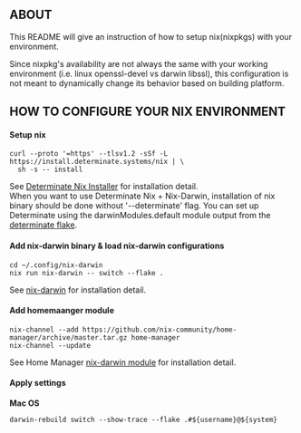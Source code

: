 ## ABOUT

This README will give an instruction of how to setup nix(nixpkgs) with your environment.

Since nixpkg's availability are not always the same with your working environment (i.e. linux openssl-devel vs darwin libssl), this configuration is not meant to dynamically change its behavior based on building platform.

## HOW TO CONFIGURE YOUR NIX ENVIRONMENT

#### Setup nix

```
curl --proto '=https' --tlsv1.2 -sSf -L https://install.determinate.systems/nix | \
  sh -s -- install
```
See [Determinate Nix Installer](https://github.com/DeterminateSystems/nix-installer?tab=readme-ov-file#determinate-nix-installer) for installation detail.  
When you want to use Determinate Nix + Nix-Darwin, installation of nix binary should be done without '--determinate' flag.
You can set up Determinate using the darwinModules.default module output from the [determinate flake](https://github.com/DeterminateSystems/determinate).

#### Add nix-darwin binary & load nix-darwin configurations

```
cd ~/.config/nix-darwin
nix run nix-darwin -- switch --flake .
```
See [nix-darwin](https://github.com/LnL7/nix-darwin?tab=readme-ov-file) for installation detail.

#### Add homemaanger module

```
nix-channel --add https://github.com/nix-community/home-manager/archive/master.tar.gz home-manager
nix-channel --update

```
See Home Manager [nix-darwin module](https://nix-community.github.io/home-manager/index.xhtml#sec-install-nix-darwin-module) for installation detail.

#### Apply settings

**Mac OS**
```
darwin-rebuild switch --show-trace --flake .#${username}@${system}
```
